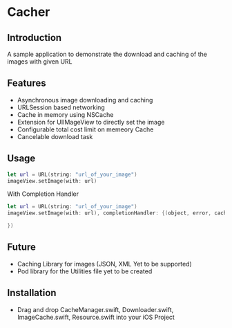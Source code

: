 # Cacher

## Introduction
A sample application to demonstrate the download and caching of the images with given URL

## Features
- Asynchronous image downloading and caching
- URLSession based networking
- Cache in memory using NSCache
- Extension for UIIMageView to directly set the image
- Configurable total cost limit on memeory Cache
- Cancelable download task

## Usage

```swift
let url = URL(string: "url_of_your_image")
imageView.setImage(with: url)
```

With Completion Handler

```swift
let url = URL(string: "url_of_your_image")
imageView.setImage(with: url), completionHandler: {(object, error, cacheType, url) in

})
```
## Future
- Caching Library for images (JSON, XML Yet to be supported)
- Pod library for the Utilities file yet to be created

## Installation
- Drag and drop CacheManager.swift, Downloader.swift, ImageCache.swift, Resource.swift into your iOS Project

